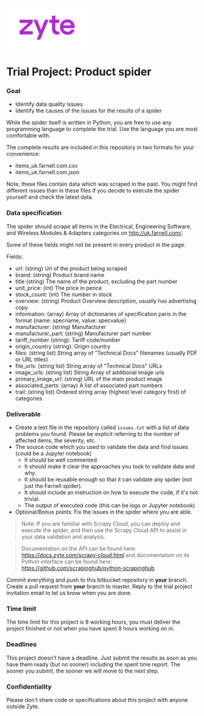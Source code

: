 ![Zyte logo](zyte.png)

# Trial Project: Product spider #

### Goal ###

* Identify data quality issues
* Identify the causes of the issues for the results of a spider

While the spider itself is written in Python, you are free to use any programming language to complete the trial. Use the language you are most comfortable with.

The complete results are included in this repository in two formats for your convenience:

* items_uk.farnell.com.csv
* items_uk.farnell.com.json

Note, these files contain data which was scraped in the past. You might find different issues than in these files if you decide to execute the spider yourself and check the latest data.

### Data specification ###

The spider should scrape all items in the Electrical, Engineering Software, and Wireless Modules & Adapters categories on http://uk.farnell.com/.

Some of these fields might not be present in every product in the page.

Fields:

* url: (string) Url of the product being scraped
* brand: (string) Product brand name
* title (string) The name of the product, excluding the part number
* unit_price: (int) The price in pence
* stock_count: (int) The number in stock
* overview: (string) Product Overview description, usually has advertising copy
* information: (array) Array of dictionaries of specification paris in the format {name: specname, value: specvalue}
* manufacturer: (string) Manufacturer
* manufacturer_part: (string) Manufacturer part number
* tariff_number (string): Tariff code/number
* origin_country (string): Origin country
* files: (string list) String array of "Technical Docs" filenames (usually PDF or URL titles)
* file_urls: (string list) String array of "Technical Docs" URLs
* image_urls: (string list) String Array of additional image urls
* primary_image_url: (string) URL of the main product image
* associated_parts: (array) A list of associated part numbers
* trail: (string list) Ordered string array (highest level category first) of categories

### Deliverable ###

* Create a text file in the repository called `issues.txt` with a list of data problems you found. Please be explicit referring to the number of affected items, the severity, etc.
* The source code which you used to validate the data and find issues (could be a Jupyter notebook)
    * It should be well commented.
    * It should make it clear the approaches you took to validate data and why.
    * It should be reusable enough so that it can validate any spider (not just the Farnell spider).
    * It should include an instruction on how to execute the code, if it's not trivial.
    * The output of executed code (this can be logs or Jupyter notebook)
* Optional/Bonus points: Fix the issues in the spider where you are able.

>Note: If you are familiar with Scrapy Cloud, you can deploy and execute the spider, and then use the Scrapy Cloud API to assist in your data validation and analysis.

>Documentation on the API can be found here: https://docs.zyte.com/scrapy-cloud.html and documentation on its Python interface can be found here: https://github.com/scrapinghub/python-scrapinghub


Commit everything and push to this bitbucket repository in **your** branch. Create a pull request from **your** branch to master. Reply to the trial project invitation email to let us know when you are done.


### Time limit ###

The time limit for this project is 8 working hours, you must deliver the project finished or not when you have spent 8 hours working on in.

### Deadlines ###

This project doesn't have a deadline. Just submit the results as soon as you have them ready (but no sooner) including the spent time report. The sooner you submit, the sooner we will move to the next step.

### Confidentiality ###

Please don't share code or specifications about this project with anyone outside Zyte.
